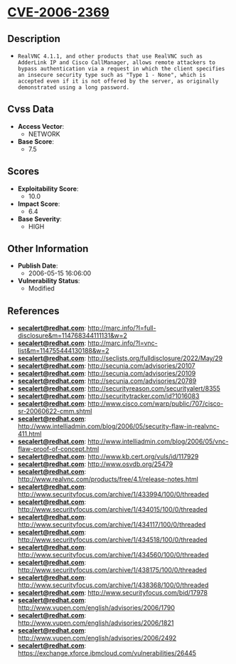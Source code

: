
# [CVE-2006-2369](http://marc.info/?l=full-disclosure&m=114768344111131&w=2)

## Description

- `RealVNC 4.1.1, and other products that use RealVNC such as AdderLink IP and Cisco CallManager, allows remote attackers to bypass authentication via a request in which the client specifies an insecure security type such as "Type 1 - None", which is accepted even if it is not offered by the server, as originally demonstrated using a long password.`

## Cvss Data

- **Access Vector**:
  - NETWORK
- **Base Score**:
  - 7.5

## Scores

- **Exploitability Score**:
  - 10.0
- **Impact Score**:
  - 6.4
- **Base Severity**:
  - HIGH

## Other Information

- **Publish Date**:
  - 2006-05-15 16:06:00
- **Vulnerability Status**:
  - Modified

## References

- **secalert@redhat.com**: http://marc.info/?l=full-disclosure&m=114768344111131&w=2
- **secalert@redhat.com**: http://marc.info/?l=vnc-list&m=114755444130188&w=2
- **secalert@redhat.com**: http://seclists.org/fulldisclosure/2022/May/29
- **secalert@redhat.com**: http://secunia.com/advisories/20107
- **secalert@redhat.com**: http://secunia.com/advisories/20109
- **secalert@redhat.com**: http://secunia.com/advisories/20789
- **secalert@redhat.com**: http://securityreason.com/securityalert/8355
- **secalert@redhat.com**: http://securitytracker.com/id?1016083
- **secalert@redhat.com**: http://www.cisco.com/warp/public/707/cisco-sr-20060622-cmm.shtml
- **secalert@redhat.com**: http://www.intelliadmin.com/blog/2006/05/security-flaw-in-realvnc-411.html
- **secalert@redhat.com**: http://www.intelliadmin.com/blog/2006/05/vnc-flaw-proof-of-concept.html
- **secalert@redhat.com**: http://www.kb.cert.org/vuls/id/117929
- **secalert@redhat.com**: http://www.osvdb.org/25479
- **secalert@redhat.com**: http://www.realvnc.com/products/free/4.1/release-notes.html
- **secalert@redhat.com**: http://www.securityfocus.com/archive/1/433994/100/0/threaded
- **secalert@redhat.com**: http://www.securityfocus.com/archive/1/434015/100/0/threaded
- **secalert@redhat.com**: http://www.securityfocus.com/archive/1/434117/100/0/threaded
- **secalert@redhat.com**: http://www.securityfocus.com/archive/1/434518/100/0/threaded
- **secalert@redhat.com**: http://www.securityfocus.com/archive/1/434560/100/0/threaded
- **secalert@redhat.com**: http://www.securityfocus.com/archive/1/438175/100/0/threaded
- **secalert@redhat.com**: http://www.securityfocus.com/archive/1/438368/100/0/threaded
- **secalert@redhat.com**: http://www.securityfocus.com/bid/17978
- **secalert@redhat.com**: http://www.vupen.com/english/advisories/2006/1790
- **secalert@redhat.com**: http://www.vupen.com/english/advisories/2006/1821
- **secalert@redhat.com**: http://www.vupen.com/english/advisories/2006/2492
- **secalert@redhat.com**: https://exchange.xforce.ibmcloud.com/vulnerabilities/26445
